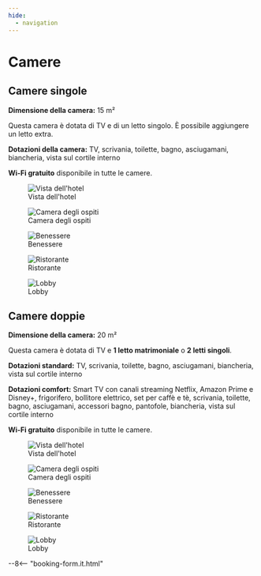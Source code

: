 ```yaml
---
hide:
  - navigation
---
```


# **Camere**

## Camere singole

**Dimensione della camera:** 15 m²

Questa camera è dotata di TV e di un letto singolo. È possibile aggiungere un letto extra.

**Dotazioni della camera:** TV, scrivania, toilette, bagno, asciugamani, biancheria, vista sul cortile interno

**Wi-Fi gratuito** disponibile in tutte le camere.

<div class="gallery">

<figure>
  <img src="https://placehold.co/400" alt="Vista dell'hotel">
  <figcaption>Vista dell'hotel</figcaption>
</figure>

<figure>
  <img src="https://placehold.co/400" alt="Camera degli ospiti">
  <figcaption>Camera degli ospiti</figcaption>
</figure>

<figure>
  <img src="https://placehold.co/400" alt="Benessere">
  <figcaption>Benessere</figcaption>
</figure>

<figure>
  <img src="https://placehold.co/400" alt="Ristorante">
  <figcaption>Ristorante</figcaption>
</figure>

<figure>
  <img src="https://placehold.co/400" alt="Lobby">
  <figcaption>Lobby</figcaption>
</figure>

</div>

## Camere doppie

**Dimensione della camera:** 20 m²

Questa camera è dotata di TV e **1 letto matrimoniale** o **2 letti singoli**.

**Dotazioni standard:** TV, scrivania, toilette, bagno, asciugamani, biancheria, vista sul cortile interno

**Dotazioni comfort:** Smart TV con canali streaming Netflix, Amazon Prime e Disney+, frigorifero, bollitore elettrico, set per caffè e tè, scrivania, toilette, bagno, asciugamani, accessori bagno, pantofole, biancheria, vista sul cortile interno

**Wi-Fi gratuito** disponibile in tutte le camere.

<div class="gallery">

<figure>
  <img src="https://placehold.co/400" alt="Vista dell'hotel">
  <figcaption>Vista dell'hotel</figcaption>
</figure>

<figure>
  <img src="https://placehold.co/400" alt="Camera degli ospiti">
  <figcaption>Camera degli ospiti</figcaption>
</figure>

<figure>
  <img src="https://placehold.co/400" alt="Benessere">
  <figcaption>Benessere</figcaption>
</figure>

<figure>
  <img src="https://placehold.co/400" alt="Ristorante">
  <figcaption>Ristorante</figcaption>
</figure>

<figure>
  <img src="https://placehold.co/400" alt="Lobby">
  <figcaption>Lobby</figcaption>
</figure>

</div>

--8<-- "booking-form.it.html"